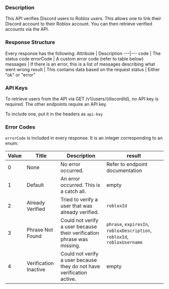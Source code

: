 ### Description

This API verifies Discord users to Roblox users. This allows one to link their Discord account to their Roblox account.
You can then retrieve verified accounts via the API.

### Response Structure

Every response has the following:
Attribute | Description
---|---
code | The status code
errorCode | A custom error code (refer to table below)
messages | If there is an error, this is a list of messages describing what went wrong
result | This contains data based on the request
status | Either "ok" or "error"

### API Keys

To retrieve users from the API via GET /v1/users/{discordId}, no API key is required.
The other endpoints require an API key.

To include one, put it in the headers as `api-key`

### Error Codes

`errorCode` is included in every response. It is an integer corresponding to an enum:


Value | Title | Description | result
------|--------|------------|---------------
 0 | None | No error occurred. | Refer to endpoint documentation
 1 | Default | An error occurred. This is a catch all. | empty
 2 | Already Verified | Tried to verify a user that was already verified. | `robloxId`
 3 | Phrase Not Found | Could not verify a user because their verification phrase was missing. | `phrase`, `expiresIn`, `robloxDescription`, `robloxId`, `robloxUsername`
 4 | Verification Inactive | Could not verify a user because they do not have verification active. | empty
